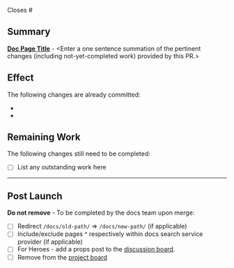 <!--
Pull requests should be opened in a branch off the `main` branch. For more information on contributing to Pantheon documentation, see the [Contributor Guidelines](https://pantheon.io/docs/contribute). Please refer to our [Style Guide](https://pantheon.io/docs/style-guide) and [this reference](https://developers.google.com/style) for formatting recommendations when contributing to the docs. 

**Note:** Please fill out the PR template to ensure proper processing. If you're not sure about a section, leave it empty.
-->

Closes #

## Summary
<!--
Please complete the Summary section
-->

**[Doc Page Title](https://pantheon.io/docs/doc-title)** -  <Enter a one sentence summation of the pertinent changes (including not-yet-completed work) provided by this PR.>

<!-- Example format: [Pantheon User Account Login Session Length](https://pantheon.io/docs/user-dashboard#pantheon-user-account-login-session-length)** - Adds action that Terminus users are also logged out after 24 hours of inactivity. -->


## Effect
<!-- Use this section to detail the changes summarized above, or remove if not needed -->
The following changes are already committed:

*
*


## Remaining Work
<!-- Remove if not needed -->
The following changes still need to be completed:

- [ ] List any outstanding work here


--------------------------------------------------
## Post Launch

**Do not remove** - To be completed by the docs team upon merge:

- [ ] Redirect `/docs/old-path/` => `/docs/new-path/` (if applicable)
- [ ] Include/exclude pages ^ respectively within docs search service provider (if applicable)
- [ ] For Heroes - add a props post to the [discussion board](https://discuss.pantheon.io/c/pantheon-platform/documentation/17).
- [ ] Remove from the [project board](https://github.com/pantheon-systems/documentation/projects/14)
